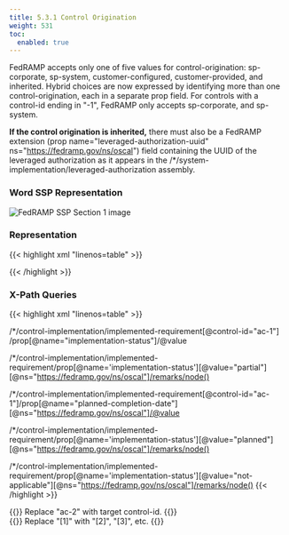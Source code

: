 ```yaml
---
title: 5.3.1 Control Origination
weight: 531
toc:
  enabled: true
---
```



FedRAMP accepts only one of five values for control-origination: sp-corporate, sp-system, customer-configured, customer-provided, and inherited. Hybrid choices are now expressed by identifying more than one control-origination, each in a separate prop field. 
For controls with a control-id ending in "-1", FedRAMP only accepts sp-corporate, and sp-system.

**If the control origination is inherited,** there must also be a FedRAMP extension (prop name="leveraged-authorization-uuid" ns="https://fedramp.gov/ns/oscal") field containing the UUID of the leveraged authorization as it appears in the /\*/system-implementation/leveraged-authorization assembly.

### **Word SSP Representation**

<img src="/img/ssp-figure-5.3.1.png" alt="FedRAMP SSP Section 1 image">

### **Representation**

{{< highlight xml "linenos=table" >}}
<system-characteristics>
      <!-- status -->
      <leveraged-authorization uuid="uuid-of-leveraged-authorization"> 
         <!-- details cut -- see Leveraged Authorizations Section -->
      </leveraged-authorization>
   </system-characteristics>
   <!-- system-implementation -->
   <control-implementation>
      <implemented-requirement uuid="uuid-value" control-id="ac-2">
         <prop name="leveraged-authorization-uuid" 
               value="uuid-of-leveraged-authorization"/>
         <prop ns="https://fedramp.gov/ns/oscal" 
               name="control-origination" 
               value="sp-corporate" />
         <prop ns="https://fedramp.gov/ns/oscal" 
               name="control-origination" 
               value="sp-system" />
         <prop ns="https://fedramp.gov/ns/oscal" 
               name="control-origination" 
               value="customer-configured" />
         <prop ns="https://fedramp.gov/ns/oscal" 
               name="control-origination" 
               value="inherited" />
      <!-- responsible-role -->
   </control-implementation>
   <!-- back-matter -->
{{< /highlight >}}


### **X-Path Queries**
{{< highlight xml "linenos=table" >}}
<!-- Implementation Status (may return more than 1 result for a given control): -->
/*/control-implementation/implemented-requirement[@control-id="ac-1"] /prop[@name="implementation-status"]/@value
<!-- Gap Description (If implementation-status="partial"): -->
/*/control-implementation/implemented-requirement/prop[@name='implementation-status'][@value="partial"][@ns="https://fedramp.gov/ns/oscal"]/remarks/node()

<!-- Planned Completion Date (If implementation-status="planned"): -->
/*/control-implementation/implemented-requirement[@control-id="ac-1"]/prop[@name="planned-completion-date"][@ns="https://fedramp.gov/ns/oscal"]/@value

<!-- Plan for Completion (If implementation-status="planned"): -->
/*/control-implementation/implemented-requirement/prop[@name='implementation-status'][@value="planned"][@ns="https://fedramp.gov/ns/oscal"]/remarks/node()

<!-- Not Applicable (N/A) Justification (If implementation-status="na"): -->
/*/control-implementation/implemented-requirement/prop[@name='implementation-status'][@value="not-applicable"][@ns="https://fedramp.gov/ns/oscal"]/remarks/node()
{{< /highlight >}}

{{<callout>}}
Replace "ac-2" with target control-id.
{{</callout>}}
<br>
{{<callout>}}
Replace "[1]" with "[2]", "[3]", etc.
{{</callout>}}